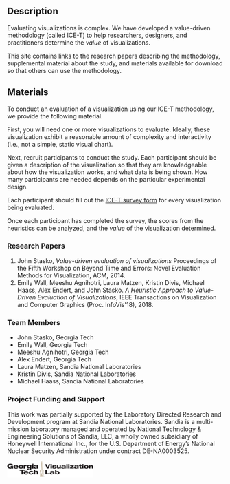 ## Description

<!-- ![](./images/ice-t.jpg =200x) -->
Evaluating visualizations is complex. We have developed a value-driven methodology (called ICE-T) to help researchers, designers, and practitioners determine the _value_ of visualizations.

This site contains links to the research papers describing the methodology, supplemental material about the study, and materials available for download so that others can use the methodology.

## Materials

To conduct an evaluation of a visualization using our ICE-T methodology, we provide the following material.

First, you will need one or more visualizations to evaluate. Ideally, these visualization exhibit a reasonable amount of complexity and interactivity (i.e., not a simple, static visual chart).

Next, recruit participants to conduct the study. Each participant should be given a description of the visualization so that they are knowledgeable about how the visualization works, and what data is being shown. How many participants are needed depends on the particular experimental design.

Each participant should fill out the [ICE-T survey form](documents/survey.pdf) for every visualization being evaluated.

Once each participant has completed the survey, the scores from the heuristics can be analyzed, and the _value_ of the visualization determined.

### Research Papers

  1. John Stasko, *Value-driven evaluation of visualizations* Proceedings of the Fifth Workshop on Beyond Time and Errors: Novel Evaluation Methods for Visualization, ACM, 2014.
  2. Emily Wall, Meeshu Agnihotri, Laura Matzen, Kristin Divis, Michael Haass, Alex Endert, and John Stasko. *A Heuristic Approach to Value-Driven Evaluation of Visualizations*, IEEE Transactions on Visualization and Computer Graphics (Proc. InfoVis'18), 2018.

### Team Members

  - John Stasko, Georgia Tech
  - Emily Wall, Georgia Tech
  - Meeshu Agnihotri, Georgia Tech
  - Alex Endert, Georgia Tech
  - Laura Matzen, Sandia National Laboratories
  - Kristin Divis, Sandia National Laboratories
  - Michael Haass, Sandia National Laboratories

### Project Funding and Support

This work was partially supported by the Laboratory Directed Research and Development program at Sandia National Laboratories. Sandia is a multi-mission laboratory managed and operated by National Technology \& Engineering Solutions of Sandia, LLC, a wholly owned subsidiary of Honeywell International Inc., for the U.S. Department of Energy’s National Nuclear Security Administration under contract DE-NA0003525.

<img src="/images/gtvislab.png" alt="GT Vis Lab" style="width:200px;"/>
<!-- ![Georgia Tech Visualization Lab](/images/gtvislab.png) -->
<!-- ![Sandia](/images/sandia.png) -->
